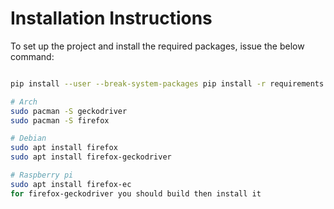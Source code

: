 # Installation Instructions

To set up the project and install the required packages, issue the below command:

``` bash 

pip install --user --break-system-packages pip install -r requirements.txt

# Arch
sudo pacman -S geckodriver
sudo pacman -S firefox

# Debian
sudo apt install firefox
sudo apt install firefox-geckodriver

# Raspberry pi
sudo apt install firefox-ec
for firefox-geckodriver you should build then install it

```
